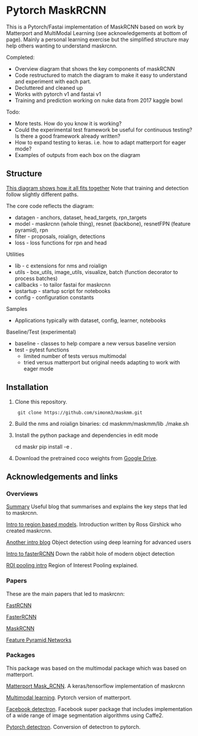 # Pytorch MaskRCNN

This is a Pytorch/Fastai implementation of MaskRCNN based on work by Matterport and MultiModal Learning
(see acknowledgements at bottom of page). Mainly a personal learning exercise but the simplified structure may help others wanting to understand maskrcnn.

Completed:

* Overview diagram that shows the key components of maskRCNN
* Code restructured to match the diagram to make it easy to understand and experiment with each part.
* Decluttered and cleaned up
* Works with pytorch v1 and fastai v1
* Training and prediction working on nuke data from 2017 kaggle bowl

Todo:

* More tests. How do you know it is working?
* Could the experimental test framework be useful for continuous testing? Is there a good framework already written?
* How to expand testing to keras.  i.e. how to adapt matterport for eager mode?
* Examples of outputs from each box on the diagram

## Structure

[This diagram shows how it all fits together](maskr.jpg)
Note that training and detection follow slightly different paths.

The core code reflects the diagram:
* datagen - anchors, dataset, head_targets, rpn_targets
* model - maskrcnn (whole thing), resnet (backbone), resnetFPN (feature pyramid), rpn
* filter - proposals, roialign, detections
* loss - loss functions for rpn and head

Utilities
* lib - c extensions for nms and roialign
* utils - box_utils, image_utils, visualize, batch (function decorator to process batches)
* callbacks - to tailor fastai for maskrcnn
* ipstartup - startup script for notebooks
* config - configuration constants

Samples
 * Applications typically with dataset, config, learner, notebooks

Baseline/Test (experimental)
* baseline - classes to help compare a new versus baseline version
* test - pytest functions
    - limited number of tests versus multimodal
    - tried versus matterport but original needs adapting to work with eager mode

## Installation
1. Clone this repository.

        git clone https://github.com/simonm3/maskmm.git
        
2. Build the nms and roialign binaries:
    cd maskmm/maskmm/lib
    ./make.sh
    
3. Install the python package and dependencies in edit mode

    cd maskr
    pip install -e .

4. Download the pretrained coco weights from [Google Drive](https://drive.google.com/open?id=1LXUgC2IZUYNEoXr05tdqyKFZY0pZyPDc).

## Acknowledgements and links

### Overviews

[Summary](https://blog.athelas.com/a-brief-history-of-cnns-in-image-segmentation-from-r-cnn-to-mask-r-cnn-34ea83205de4) Useful blog that summarises and explains the key steps that led to maskrcnn.

[Intro to region based models](http://deeplearning.csail.mit.edu/instance_ross.pdf). Introduction written by Ross Girshick who created maskrcnn.

[Another intro blog](https://medium.com/ilenze-com/object-detection-using-deep-learning-for-advanced-users-part-1-183bbbb08b19) Object detection using deep learning for advanced users

[Intro to fasterRCNN](https://tryolabs.com/blog/2018/01/18/faster-r-cnn-down-the-rabbit-hole-of-modern-object-detection/) Down the rabbit hole of modern object detection

[ROI pooling intro](https://deepsense.ai/region-of-interest-pooling-explained/) Region of Interest Pooling explained.

### Papers

These are the main papers that led to maskrcnn:

[FastRCNN](https://arxiv.org/pdf/1504.08083.pdf)

[FasterRCNN](https://arxiv.org/pdf/1506.01497v3.pdf)

[MaskRCNN](https://arxiv.org/abs/1703.06870)

[Feature Pyramid Networks](https://arxiv.org/abs/1612.03144)


### Packages

This package was based on the multimodal package which was based on matterport.

[Matterport Mask_RCNN](https://github.com/matterport/Mask_RCNN). A keras/tensorflow implementation of maskrcnn

[Multimodal learning](https://github.com/multimodallearning/pytorch-mask-rcnn). Pytorch version of matterport.

[Facebook detectron](https://github.com/facebookresearch/Detectron). Facebook super package that includes implementation of a wide range of image segmentation algorithms using Caffe2.

[Pytorch detectron](https://github.com/roytseng-tw/Detectron.pytorch). Conversion of detectron to pytorch.


